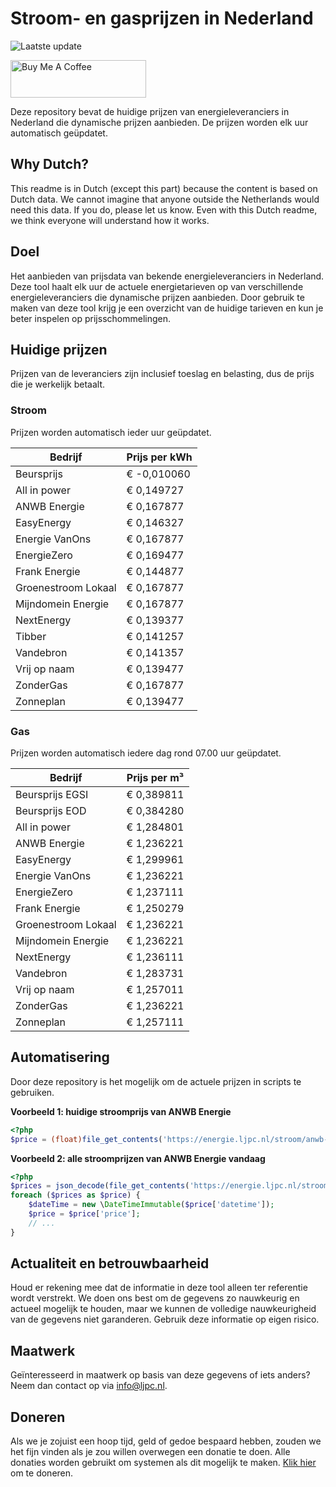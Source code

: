 # Stroom- en gasprijzen in Nederland

![Laatste update](https://img.shields.io/badge/laatste%20update-2024--08--12%2014%3A00%20CET-brightgreen)

<a href="https://www.buymeacoffee.com/Lars-" target="_blank"><img src="https://cdn.buymeacoffee.com/buttons/v2/default-orange.png" alt="Buy Me A Coffee" height="60" style="height: 60px !important;width: 217px !important;" ></a>

Deze repository bevat de huidige prijzen van energieleveranciers in Nederland die dynamische prijzen aanbieden. De prijzen worden elk uur automatisch geüpdatet.

## Why Dutch?

This readme is in Dutch (except this part) because the content is based on Dutch data. We cannot imagine that anyone outside the Netherlands would need this data. If you do, please let us know. Even with this Dutch readme, we think
everyone will understand how it works.

## Doel

Het aanbieden van prijsdata van bekende energieleveranciers in Nederland. Deze tool haalt elk uur de actuele energietarieven op van verschillende energieleveranciers die dynamische prijzen aanbieden. Door gebruik te maken van deze tool
krijg je een overzicht van de huidige tarieven en kun je beter inspelen op prijsschommelingen.

## Huidige prijzen

Prijzen van de leveranciers zijn inclusief toeslag en belasting, dus de prijs die je werkelijk betaalt.

### Stroom

Prijzen worden automatisch ieder uur geüpdatet.

 Bedrijf | Prijs per kWh 
---------|---------------
Beursprijs | € -0,010060
All in power | € 0,149727
ANWB Energie | € 0,167877
EasyEnergy | € 0,146327
Energie VanOns | € 0,167877
EnergieZero | € 0,169477
Frank Energie | € 0,144877
Groenestroom Lokaal | € 0,167877
Mijndomein Energie | € 0,167877
NextEnergy | € 0,139377
Tibber | € 0,141257
Vandebron | € 0,141357
Vrij op naam | € 0,139477
ZonderGas | € 0,167877
Zonneplan | € 0,139477


### Gas

Prijzen worden automatisch iedere dag rond 07.00 uur geüpdatet.

 Bedrijf | Prijs per m³ 
---------|--------------
Beursprijs EGSI | € 0,389811
Beursprijs EOD | € 0,384280
All in power | € 1,284801
ANWB Energie | € 1,236221
EasyEnergy | € 1,299961
Energie VanOns | € 1,236221
EnergieZero | € 1,237111
Frank Energie | € 1,250279
Groenestroom Lokaal | € 1,236221
Mijndomein Energie | € 1,236221
NextEnergy | € 1,236111
Vandebron | € 1,283731
Vrij op naam | € 1,257011
ZonderGas | € 1,236221
Zonneplan | € 1,257111


## Automatisering

Door deze repository is het mogelijk om de actuele prijzen in scripts te gebruiken.

**Voorbeeld 1: huidige stroomprijs van ANWB Energie**

```php
<?php
$price = (float)file_get_contents('https://energie.ljpc.nl/stroom/anwb-energie-nu.txt');

```

**Voorbeeld 2: alle stroomprijzen van ANWB Energie vandaag**

```php
<?php
$prices = json_decode(file_get_contents('https://energie.ljpc.nl/stroom/all-in-power-vandaag.json'),true);
foreach ($prices as $price) {
    $dateTime = new \DateTimeImmutable($price['datetime']);
    $price = $price['price'];
    // ...
}
```

## Actualiteit en betrouwbaarheid

Houd er rekening mee dat de informatie in deze tool alleen ter referentie wordt verstrekt. We doen ons best om de gegevens zo nauwkeurig en actueel mogelijk te houden, maar we kunnen de volledige nauwkeurigheid van de gegevens niet
garanderen. Gebruik deze informatie op eigen risico.

## Maatwerk

Geïnteresseerd in maatwerk op basis van deze gegevens of iets anders? Neem dan contact op
via [info@ljpc.nl](mailto:info@ljpc.nl?subject=Energie%20prijzen).

## Doneren

Als we je zojuist een hoop tijd, geld of gedoe bespaard hebben, zouden we het fijn vinden als je zou willen overwegen een
donatie te doen. Alle donaties worden gebruikt om systemen als dit mogelijk te
maken. [Klik hier](https://www.buymeacoffee.com/Lars-) om te doneren.
